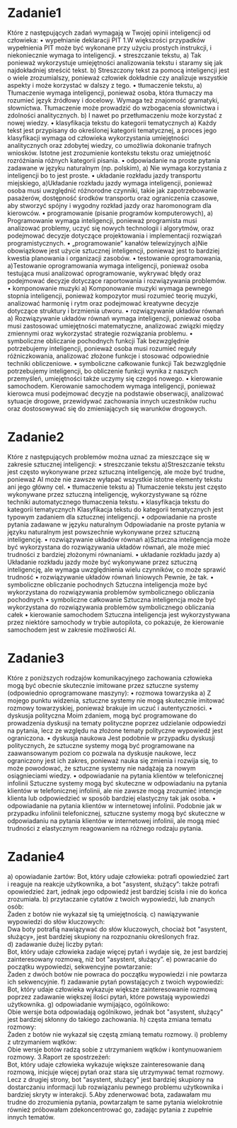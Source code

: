 # Zadanie1
Które z następujących zadań wymagają w Twojej opinii inteligencji od człowieka:
• wypełnianie deklaracji PIT
1.W większości przypadków wypełnienia PIT może być wykonane przy użyciu prostych instrukcji, i niekoniecznie wymaga to inteligencji.
• streszczanie tekstu,
a) Tak ponieważ wykorzystuje umiejętności analizowania tekstu i staramy się jak najdokładniej streścić tekst.
b) Streszczony tekst za pomocą inteligencji jest o wiele zrozumialszy, ponieważ człowiek dokładnie czy analizuje wszystkie aspekty i może korzystać w dalszy z tego.
• tłumaczenie tekstu,
a) Tłumaczenie wymaga inteligencji, ponieważ osoba, która tłumaczy ma rozumieć język źródłowy i docelowy. Wymaga też znajomość gramatyki, słownictwa.
Tłumaczenie może prowadzić do wzbogacenia słownictwa i zdolności analitycznych.
b) I nawet po przetłumaczeniu może korzystać z nowej wiedzy.
• klasyfikacja tekstu do kategorii tematycznych
a) Każdy tekst jest przypisany do określonej kategorii tematycznej, a proces jego klasyfikacji wymaga od człowieka wykorzystania umiejętności analitycznych oraz zdobytej wiedzy, co umożliwia dokonanie trafnych wniosków. 
Istotne jest zrozumienie kontekstu tekstu oraz umiejętność rozróżniania różnych kategorii pisania.
• odpowiadanie na proste pytania zadawane w języku naturalnym (np. polskim),
a) Nie wymaga korzystania z inteligencji bo to jest proste.
• układanie rozkładu jazdy transportu miejskiego,
a)Układanie rozkładu jazdy wymaga inteligencji, ponieważ osoba musi uwzględnić różnorodne czynniki, takie jak zapotrzebowanie pasażerów, dostępność środków transportu oraz ograniczenia czasowe, aby stworzyć spójny i wygodny rozkład jazdy oraz haromonogram dla kierowców.
• programowanie (pisanie programów komputerowych),
a) Programowanie wymaga inteligencji, ponieważ programista musi analizować problemy, uczyć się nowych technologii i algorytmów, oraz podejmować decyzje dotyczące projektowania i implementacji rozwiązań programistycznych.
• „programowanie” kanałów telewizyjnych
a)Nie obowiązkowe jest użycie sztucznej inteligencji, ponieważ jest to bardziej kwestia planowania i organizacji zasobów.
• testowanie oprogramowania,
a)Testowanie oprogramowania wymaga inteligencji, ponieważ osoba testująca musi analizować oprogramowanie, wykrywać błędy oraz podejmować decyzje dotyczące raportowania i rozwiązywania problemów.
• komponowanie muzyki
a) Komponowanie muzyki wymaga pewnego stopnia inteligencji, ponieważ kompozytor musi rozumieć teorię muzyki, analizować harmonię i rytm oraz podejmować kreatywne decyzje dotyczące struktury i brzmienia utworu.
• rozwiązywanie układów równań
a) Rozwiązywanie układów równań wymaga inteligencji, ponieważ osoba musi zastosować umiejętności matematyczne, analizować związki między zmiennymi oraz wykorzystać strategie rozwiązania problemu.
• symboliczne obliczanie pochodnych funkcji
Tak bezwzględnie potrzebujemy inteligencji, ponieważ osoba musi rozumieć reguły różniczkowania, analizować złożone funkcje i stosować odpowiednie techniki obliczeniowe.
• symboliczne całkowanie funkcji
Tak bezwzględnie potrzebujemy inteligencji, bo obliczenie funkcji wynika z naszych przemyśleń, umiejętności także uczymy się czegoś nowego.
• kierowanie samochodem.
Kierowanie samochodem wymaga inteligencji, ponieważ kierowca musi podejmować decyzje na podstawie obserwacji, analizować sytuacje drogowe, przewidywać zachowania innych uczestników ruchu oraz dostosowywać się do zmieniających się warunków drogowych.

# Zadanie2
Które z następujących problemów można uznać za mieszczące się w zakresie sztucznej
inteligencji:
• streszczanie tekstu
a)Streszczanie tekstu jest często wykonywane przez sztuczną inteligencję, ale może być trudne, ponieważ AI może nie zawsze wyłapać wszystkie istotne elementy tekstu ani jego główny cel.
• tłumaczenie tekstu
a) Tłumaczenie tekstu jest często wykonywane przez sztuczną inteligencję, wykorzystywane są różne techniki automatycznego tłumaczenia tekstu.
• klasyfikacja tekstu do kategorii tematycznych
Klasyfikacja tekstu do kategorii tematycznych jest typowym zadaniem dla sztucznej inteligencji.
• odpowiadanie na proste pytania zadawane w języku naturalnym
Odpowiadanie na proste pytania w języku naturalnym jest powszechnie wykonywane przez sztuczną inteligencję.
• rozwiązywanie układów równań
a)Sztuczna inteligencja może być wykorzystana do rozwiązywania układów równań, ale może mieć trudności z bardziej złożonymi równaniami.
• układanie rozkładu jazdy
a) Układanie rozkładu jazdy może być wykonywane przez sztuczną inteligencję, ale wymaga uwzględnienia wielu czynników, co może sprawić trudność
• rozwiązywanie układów równań liniowych
Pewnie, że tak. 
• symboliczne obliczanie pochodnych
 Sztuczna inteligencja może być wykorzystana do rozwiązywania problemów symbolicznego obliczania pochodnych
• symboliczne całkowanie
Sztuczna inteligencja może być wykorzystana do rozwiązywania problemów symbolicznego obliczania całek
• kierowanie samochodem
Sztuczna inteligencja jest wykorzystywana przez niektóre samochody w trybie autopilota, co pokazuje, że kierowanie samochodem jest w zakresie możliwości AI.

# Zadanie3
Które z poniższych rodzajów komunikacyjnego zachowania człowieka mogą być obecnie skutecznie imitowane przez sztuczne systemy (odpowiednio oprogramowane maszyny):
• rozmowa towarzyska
a)	Z mojego punktu widzenia, sztuczne systemy nie mogą skutecznie imitować rozmowy towarzyskiej, ponieważ brakuje im uczuć i autentyczności.
• dyskusja polityczna
Moim zdaniem, mogą być programowane do prowadzenia dyskusji na tematy polityczne poprzez udzielanie odpowiedzi na pytania, lecz ze względu na złożone tematy polityczne wypowiedź jest ograniczona.
• dyskusja naukowa
Jest podobnie w przypadku dyskusji politycznych, że sztuczne systemy mogą być programowane na zaawansowanym poziom co pozwala na dyskusje naukowe, lecz ograniczony jest ich zakres, ponieważ nauka się zmienia i rozwija się, to może powodować, że sztuczne systemy nie nadążają za nowym osiągnieciami wiedzy.
• odpowiadanie na pytania klientów w telefonicznej infolinii
Sztuczne systemy mogą być skuteczne w odpowiadaniu na pytania klientów w telefonicznej infolinii, ale nie zawsze mogą zrozumieć intencje klienta lub odpowiedzieć w sposób bardziej elastyczny tak jak osoba.
• odpowiadanie na pytania klientów w internetowej infolinii.
Podobnie jak w przypadku infolinii telefonicznej, sztuczne systemy mogą być skuteczne w odpowiadaniu na pytania klientów w internetowej infolinii, ale mogą mieć trudności z elastycznym reagowaniem na różnego rodzaju pytania.

# Zadanie4
a) opowiadanie żartów:                                                                                                                                             Bot, który udaje człowieka: potrafi opowiedzieć żart i reaguje na reakcje użytkownika, a bot "asystent, służący”: także potrafi opowiedzieć żart, jednak jego odpowiedź jest bardziej ścisła i nie do końca zrozumiała.
b) przytaczanie cytatów z twoich wypowiedzi, lub znanych osób:                                                                                                      
Żaden z botów nie wykazał się tą umiejętnością.
c) nawiązywanie wypowiedzi do słów kluczowych:                                                                                                                      
Dwa boty potrafią nawiązywać do słów kluczowych, chociaż bot "asystent, służący», jest bardziej skupiony na rozpoznaniu określonych fraz.  
d) zadawanie dużej liczby pytań:                                                                                                                                    
Bot, który udaje człowieka zadaje więcej pytań i wydaje się, że jest bardziej zainteresowany rozmową, niż bot "asystent, służący”.
e) powracanie do początku wypowiedzi, sekwencyjne powtarzanie:                                                                                                      
 Żaden z dwóch botów nie powraca do początku wypowiedzi i nie powtarza ich sekwencyjnie.
f) zadawanie pytań powstających z twoich wypowiedzi:                                                                                                                
Bot, który udaje człowieka wykazuje większe zainteresowanie rozmową poprzez zadawanie większej ilości pytań, które powstają wypowiedzi użytkownika.
g) odpowiadanie wymijająco, ogólnikowo:                                                                                                                             
Obie wersje bota odpowiadają ogólnikowo, jednak bot "asystent, służący" jest bardziej skłonny do takiego zachowania.
h) częsta zmiana tematu rozmowy:                                                                                                                                      
Żaden z botów nie wykazał się częstą zmianą tematu rozmowy.
i) problemy z utrzymaniem wątków:                                                                                                                               
Obie wersje botów radzą sobie z utrzymaniem wątków i kontynuowaniem rozmowy.
3.Raport ze spostrzeżeń:                                                                                                                                            
Bot, który udaje człowieka wykazuje większe zainteresowanie daną rozmową, inicjuje więcej pytań oraz stara się utrzymywać temat rozmowy. 
Lecz z drugiej strony, bot "asystent, służący" jest bardziej skupiony na dostarczaniu informacji lub rozwiązaniu pewnego problemu użytkownika i bardziej skryty w interakcji.
5.Aby zdenerwować bota, zadawałam mu trudne do zrozumienia pytania, powtarzałąm te same pytania wielokrotnie również próbowałam zdekoncentrować go, zadając pytania z zupełnie innych tematów.
